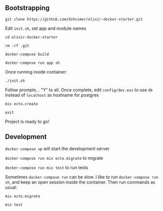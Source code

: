## Bootstrapping

`git clone https://github.com/dshvimer/elixir-docker-starter.git`

Edit `init.sh`, set app and module names

`cd elixir-docker-starter`

`rm -rf .git`

`docker-compose build`

`docker-compose run app sh`

Once running inside container:

`./init.sh`

Follow prompts... "Y" to all. Once complete, edit `config/dev.exs` to use `db` instead of `localhost` as hostname for postgres

`mix ecto.create`

`exit`

Project is ready to go!

## Development

`docker-compose up` will start the development server

`docker-compose run mix ecto.migrate` to migrate

`docker-compose run mix test` to run tests

Sometimes `docker-compose run` can be slow. I like to run `docker-compose run sh`, and keep an open session inside the container. Then run commands as usual: 

`mix ecto.migrate`

`mix test`
